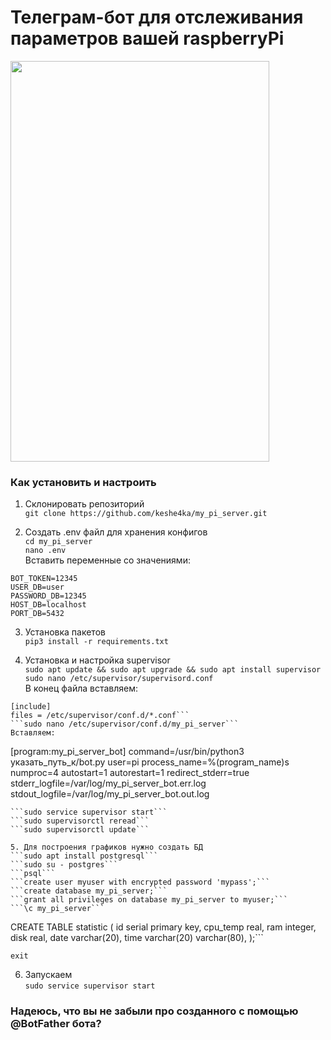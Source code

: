 # Телеграм-бот для отслеживания параметров вашей raspberryPi

<img align="center" width="414" height="641" src="https://github.com/keshe4ka/my_pi_server/blob/main/photos/Rz6oTi1Y5lk.jpg?raw=true">

### Как установить и настроить

1. Склонировать репозиторий  
```git clone https://github.com/keshe4ka/my_pi_server.git```  

2. Создать .env файл для хранения конфигов  
```cd my_pi_server```  
```nano .env```  
Вставить переменные со значениями:  
```
BOT_TOKEN=12345
USER_DB=user
PASSWORD_DB=12345
HOST_DB=localhost
PORT_DB=5432
```

3. Установка пакетов  
```pip3 install -r requirements.txt```  

4. Установка и настройка supervisor   
```sudo apt update && sudo apt upgrade && sudo apt install supervisor```  
```sudo nano /etc/supervisor/supervisord.conf```  
В конец файла вставляем:  
```
[include]
files = /etc/supervisor/conf.d/*.conf```  
```sudo nano /etc/supervisor/conf.d/my_pi_server```  
Вставляем:  
```
[program:my_pi_server_bot]
command=/usr/bin/python3 указать_путь_к/bot.py
user=pi
process_name=%(program_name)s
numproc=4
autostart=1
autorestart=1
redirect_stderr=true
stderr_logfile=/var/log/my_pi_server_bot.err.log
stdout_logfile=/var/log/my_pi_server_bot.out.log
```  
```sudo service supervisor start```  
```sudo supervisorctl reread```  
```sudo supervisorctl update```  

5. Для построения графиков нужно создать БД    
```sudo apt install postgresql```    
```sudo su - postgres```  
```psql```  
```create user myuser with encrypted password 'mypass';```  
```create database my_pi_server;```  
```grant all privileges on database my_pi_server to myuser;```  
```\c my_pi_server```  
```
CREATE TABLE statistic (
    id serial primary key,
    cpu_temp real,
    ram integer,
    disk real,
    date varchar(20),
    time varchar(20)
    varchar(80),
);```  

```exit```

6. Запускаем  
```sudo service supervisor start```

### Надеюсь, что вы не забыли про созданного с помощью @BotFather бота?
